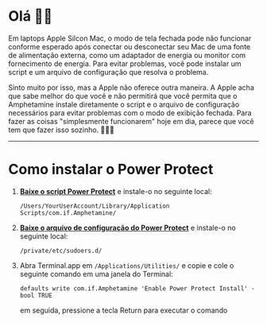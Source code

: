 # Olá 👋🏼

Em laptops Apple Silcon Mac, o modo de tela fechada pode não funcionar conforme esperado após conectar ou desconectar seu Mac de uma fonte de alimentação externa, como um adaptador de energia ou monitor com fornecimento de energia. Para evitar problemas, você pode instalar um script e um arquivo de configuração que resolva o problema.

Sinto muito por isso, mas a Apple não oferece outra maneira. A Apple acha que sabe melhor do que você e não permitirá que você permita que o Amphetamine instale diretamente o script e o arquivo de configuração necessários para evitar problemas com o modo de exibição fechada. Para fazer as coisas "simplesmente funcionarem" hoje em dia, parece que você tem que fazer isso sozinho. 🔨💪🏼

---

# Como instalar o Power Protect

1. <b>[Baixe o script Power Protect](https://raw.githubusercontent.com/x74353/Amphetamine/master/Files/PowerProtect_Script.zip)</b> e instale-o no seguinte local:
   
     ```/Users/YourUserAccount/Library/Application Scripts/com.if.Amphetamine/```

3. <b>[Baixe o arquivo de configuração do Power Protect](https://raw.githubusercontent.com/x74353/Amphetamine/master/Files/PowerProtect_Configuration.zip)</b> e instale-o no seguinte local:
   
     ```/private/etc/sudoers.d/```

4. Abra Terminal.app em ```/Applications/Utilities/``` e copie e cole o seguinte comando em uma janela do Terminal:
   
     ```defaults write com.if.Amphetamine 'Enable Power Protect Install' -bool TRUE```

    em seguida, pressione a tecla Return para executar o comando
